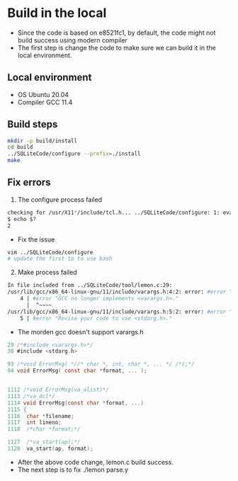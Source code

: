 # Build in the local
* Since the code is based on e8521fc1, by default, the code might not build success using modern compiler
* The first step is change the code to make sure we can build it in the local environment.

## Local environment
- OS Ubuntu 20.04
- Compiler GCC 11.4

## Build steps
```bash
mkdir -p build/install
cd build
../SQLiteCode/configure --prefix=./install
make
```

## Fix errors
1. The configure process failed
```bash
checking for /usr/X11*/include/tcl.h... ../SQLiteCode/configure: 1: eval: Bad substitution
$ echo $?
2
```

- Fix the issue

```bash
vim ../SQLiteCode/configure
# update the first to to use bash
```

2. Make process failed
```bash
In file included from ../SQLiteCode/tool/lemon.c:29:
/usr/lib/gcc/x86_64-linux-gnu/11/include/varargs.h:4:2: error: #error "GCC no longer implements <varargs.h>."
    4 | #error "GCC no longer implements <varargs.h>."
      |  ^~~~~
/usr/lib/gcc/x86_64-linux-gnu/11/include/varargs.h:5:2: error: #error "Revise your code to use <stdarg.h>."
    5 | #error "Revise your code to use <stdarg.h>."
```

- The morden gcc doesn't support varargs.h
```C
29 /*#include <varargs.h>*/
30 #include <stdarg.h>

93 /*void ErrorMsg( *//* char *, int, char *, ... */ /*);*/
94 void ErrorMsg( const char *format, ... );


1112 /*void ErrorMsg(va_alist)*/
1113 /*va_dcl*/
1114 void ErrorMsg(const char *format, ...)
1115 {
1116  char *filename;
1117  int lineno;
1118  /*char *format;*/

1127  /*va_start(ap);*/
1128  va_start(ap, format);
```

- After the above code change, lemon.c build success.
- The next step is to fix ./lemon parse.y 